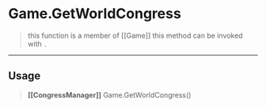 # Game.GetWorldCongress
> this function is a member of [[Game]]
> this method can be invoked with `.`
-----
## Usage
> **[[CongressManager]]** Game.GetWorldCongress()
